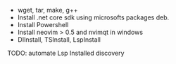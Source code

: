 * wget, tar, make, g++
* Install .net core sdk using microsofts packages deb.
* Install Powershell
* Install neovim > 0.5 and nvimqt in windows
* DIInstall, TSInstall, LspInstall

TODO: automate Lsp Installed discovery

